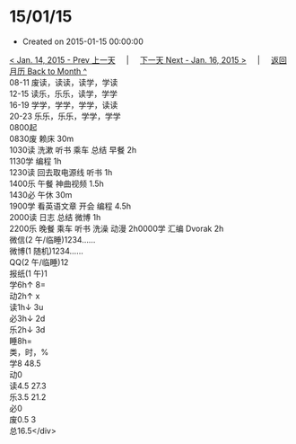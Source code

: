 # 15/01/15

* Created on 2015-01-15 00:00:00

[&lt; Jan. 14, 2015 - Prev 上一天](d14.md)     \|     [下一天 Next - Jan. 16, 2015 &gt;](d16.md)     \|     [返回月历 Back to Month ^](index.md)   
08-11 废读，读读，读学，学读  
12-15 读乐，乐乐，读学，学学  
16-19 学学，学学，学学，读读  
20-23 乐乐，乐乐，学学，学学  
0800起  
0830废 赖床 30m  
1030读 洗漱 听书 乘车 总结 早餐 2h  
1130学 编程 1h  
1230读 回去取电源线 听书 1h  
1400乐 午餐 神曲视频 1.5h  
1430必 午休 30m  
1900学 看英语文章 开会 编程 4.5h  
2000读 日志 总结 微博 1h  
2200乐 晚餐 乘车 听书 洗澡 动漫 2h0000学 汇编 Dvorak 2h  
微信\(2 午/临睡\)1234……  
微博\(1 随机\)1234……  
QQ\(2 午/临睡\)12  
报纸\(1 午\)1  
学6h↑ 8=  
动2h↑ x  
读1h↓ 3u  
必3h↓ 2d  
乐2h↓ 3d  
睡8h=  
类，时，%  
学8 48.5  
动0  
读4.5 27.3  
乐3.5 21.2  
必0  
废0.5 3  
总16.5&lt;/div&gt;

